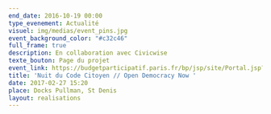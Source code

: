 ```yaml
---
end_date: 2016-10-19 00:00
type_evenement: Actualité
visuel: img/medias/event_pins.jpg
event_background_color: "#c32c46"
full_frame: true
description: En collaboration avec Civicwise
texte_bouton: Page du projet
event_link: https://budgetparticipatif.paris.fr/bp/jsp/site/Portal.jsp?document_id=2495&portlet_id=158
title: 'Nuit du Code Citoyen // Open Democracy Now '
date: 2017-02-27 15:20
place: Docks Pullman, St Denis
layout: realisations
---
```

